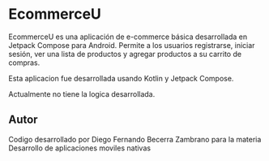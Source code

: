 # EcommerceU

EcommerceU es una aplicación de e-commerce básica desarrollada en Jetpack Compose para Android. Permite a los usuarios registrarse, iniciar sesión, ver una lista de productos y agregar productos a su carrito de compras.

Esta aplicacion fue desarrollada usando Kotlin y Jetpack Compose.

Actualmente no tiene la logica desarrollada.

## Autor

Codigo desarrollado por Diego Fernando Becerra Zambrano para la materia Desarrollo de aplicaciones moviles nativas
